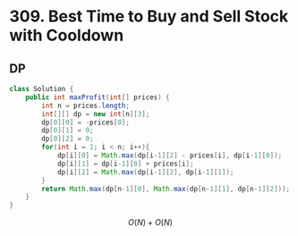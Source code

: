 # 309. Best Time to Buy and Sell Stock with Cooldown

## DP

```java
class Solution {
    public int maxProfit(int[] prices) {
        int n = prices.length;
        int[][] dp = new int[n][3];
        dp[0][0] = -prices[0];
        dp[0][1] = 0;
        dp[0][2] = 0;
        for(int i = 1; i < n; i++){
            dp[i][0] = Math.max(dp[i-1][2] - prices[i], dp[i-1][0]);
            dp[i][1] = dp[i-1][0] + prices[i];
            dp[i][2] = Math.max(dp[i-1][2], dp[i-1][1]);
        }
        return Math.max(dp[n-1][0], Math.max(dp[n-1][1], dp[n-1][2]));
    }
}
```

$$
O(N)+O(N)
$$

